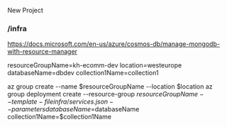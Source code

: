 New Project

### /infra

https://docs.microsoft.com/en-us/azure/cosmos-db/manage-mongodb-with-resource-manager

resourceGroupName=kh-ecomm-dev
location=westeurope
databaseName=dbdev
collection1Name=collection1

az group create --name $resourceGroupName --location $location
az group deployment create --resource-group $resourceGroupName --template-file infra/services.json  --parameters databaseName=$databaseName collection1Name=$collection1Name 

